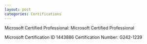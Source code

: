 ```yaml
---
layout: post
categories: Certifications
---
```

Microsoft Certified Professional: Microsoft Certified Professional

Microsoft Certification ID 1443886
Certification Number: G242-1239
